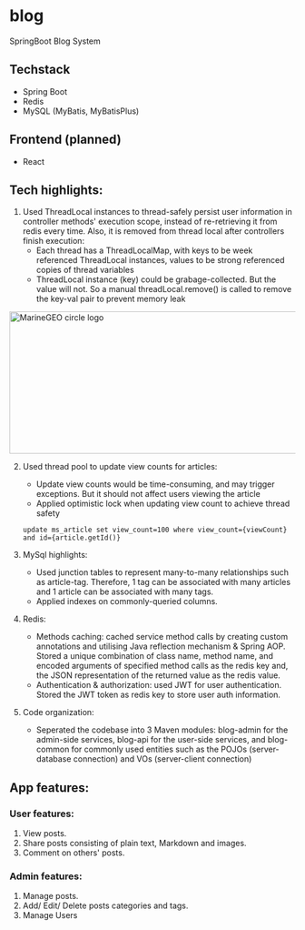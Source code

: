 # blog

SpringBoot Blog System

## Techstack

* Spring Boot
* Redis
* MySQL (MyBatis, MyBatisPlus)

## Frontend (planned)

* React

## Tech highlights:

1. Used ThreadLocal instances to thread-safely persist user information in
   controller methods'
   execution scope, instead
   of re-retrieving it from redis every time. Also, it is removed from thread
   local after
   controllers finish execution:
    * Each thread has a ThreadLocalMap, with keys to be week referenced
      ThreadLocal instances,
      values to be strong
      referenced copies of thread variables
    * ThreadLocal instance (key) could be grabage-collected. But the value will
      not. So a manual
      threadLocal.remove() is
      called to remove the key-val pair to prevent memory leak

<img src="https://user-images.githubusercontent.com/46456200/185763633-2979512e-7fb3-4aaf-8ff6-94514a7afb33.png" alt="MarineGEO circle logo" style="height: 250px; width:550px;"/>

<br/>

2. Used thread pool to update view counts for articles:
    * Update view counts would be time-consuming, and may trigger exceptions.
      But it should not
      affect users viewing the
      article
    * Applied optimistic lock when updating view count to achieve thread safety
   ```
   update ms_article set view_count=100 where view_count={viewCount} and id={article.getId()}
   ```

3. MySql highlights:
    * Used junction tables to represent many-to-many relationships such as
      article-tag. Therefore, 1
      tag can be
      associated with many articles and 1 article can be associated with many
      tags.
    * Applied indexes on commonly-queried columns.

4. Redis:
    * Methods caching: cached service method calls by creating custom
      annotations and utilising Java reflection mechanism & Spring AOP. Stored
      a unique combination of class name, method name, and encoded arguments of
      specified method calls as the redis key and, the JSON representation of
      the returned value as the redis value.
    * Authentication & authorization: used JWT for user authentication. Stored
      the JWT token as redis key to store user auth information.

5. Code organization:
    * Seperated the codebase into 3 Maven modules: blog-admin for the admin-side
      services, blog-api for the user-side services, and blog-common for
      commonly used entities such as the POJOs (server-database connection)  and
      VOs (server-client connection)

## App features:

### User features:

1. View posts.
2. Share posts consisting of plain text, Markdown and images.
3. Comment on others' posts.

### Admin features:

1. Manage posts.
2. Add/ Edit/ Delete posts categories and tags.
3. Manage Users

